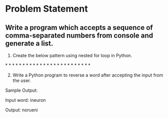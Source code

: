 # Problem Statement 

## Write a program which accepts a sequence of comma-separated numbers from console  and generate a list. 

1. Create the below pattern using nested for loop in Python. 

\* 
\* * 
\* * * 
\* * * * 
\* * * * * 
\* * * * 
\* * * 
\* * 
\* 


2. Write a Python program to reverse a word after accepting the input from the user. 

Sample Output: 

Input word: ineuron 

Output: norueni
